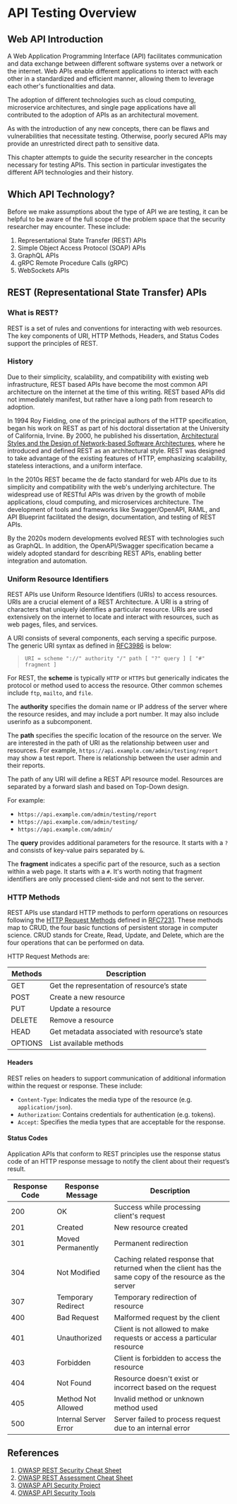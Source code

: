 # API Testing Overview

## Web API Introduction

A Web Application Programming Interface (API) facilitates communication and data exchange between different software systems over a network or the internet. Web APIs enable different applications to interact with each other in a standardized and efficient manner, allowing them to leverage each other's functionalities and data.

The adoption of different technologies such as cloud computing, microservice architectures, and single page applications have all contributed to the adoption of APIs as an architectural movement.

As with the introduction of any new concepts, there can be flaws and vulnerabilities that necessitate testing. Otherwise, poorly secured APIs may provide an unrestricted direct path to sensitive data.

This chapter attempts to guide the security researcher in the concepts necessary for testing APIs. This section in particular investigates the different API technologies and their history.

## Which API Technology?

Before we make assumptions about the type of API we are testing, it can be helpful to be aware of the full scope of the problem space that the security researcher may encounter. These include:

1. Representational State Transfer (REST) APIs
2. Simple Object Access Protocol (SOAP) APIs
3. GraphQL APIs
4. gRPC Remote Procedure Calls (gRPC)
5. WebSockets APIs

## REST (Representational State Transfer) APIs

### What is REST?

REST is a set of rules and conventions for interacting with web resources. The key components of URI, HTTP Methods, Headers, and Status Codes support the principles of REST.

### History
  
Due to their simplicity, scalability, and compatibility with existing web infrastructure, REST based APIs have become the most common API architecture on the internet at the time of this writing. REST based APIs did not immediately manifest, but rather have a long path from research to adoption.

In 1994 Roy Fielding, one of the principal authors of the HTTP specification, began his work on REST as part of his doctoral dissertation at the University of California, Irvine. By 2000, he published his dissertation, [Architectural Styles and the Design of Network-based Software Architectures](https://ics.uci.edu/~fielding/pubs/dissertation/top.htm), where he introduced and defined REST as an architectural style. REST was designed to take advantage of the existing features of HTTP, emphasizing scalability, stateless interactions, and a uniform interface.

In the 2010s REST became the de facto standard for web APIs due to its simplicity and compatibility with the web's underlying architecture. The widespread use of RESTful APIs was driven by the growth of mobile applications, cloud computing, and microservices architecture. The development of tools and frameworks like Swagger/OpenAPI, RAML, and API Blueprint facilitated the design, documentation, and testing of REST APIs.

By the 2020s modern developments evolved REST with technologies such as GraphQL. In addition, the OpenAPI/Swagger specification became a widely adopted standard for describing REST APIs, enabling better integration and automation.

### Uniform Resource Identifiers

REST APIs use Uniform Resource Identifiers (URIs) to access resources. URIs are a crucial element of a REST Architecture. A URI is a string of characters that uniquely identifies a particular resource. URIs are used extensively on the internet to locate and interact with resources, such as web pages, files, and services.

A URI consists of several components, each serving a specific purpose. The generic URI syntax as defined in [RFC3986](https://tools.ietf.org/html/rfc3986) is below:

> `URI = scheme "://" authority "/" path [ "?" query ] [ "#" fragment ]`

For REST, the **scheme** is typically `HTTP` or `HTTPS` but generically indicates the protocol or method used to access the resource. Other common schemes include `ftp`, `mailto`, and `file`.

The **authority** specifies the domain name or IP address of the server where the resource resides, and may include a port number. It may also include userinfo as a subcomponent.

The **path** specifies the specific location of the resource on the server. We are interested in the path of URI as the relationship between user and resources. For example, `https://api.example.com/admin/testing/report` may show a test report. There is relationship between the user admin and their reports.

The path of any URI will define a REST API resource model. Resources are separated by a forward slash and based on Top-Down design.

For example:

- `https://api.example.com/admin/testing/report`
- `https://api.example.com/admin/testing/`
- `https://api.example.com/admin/`

The **query** provides additional parameters for the resource. It starts with a `?` and consists of key-value pairs separated by `&`.

The **fragment** indicates a specific part of the resource, such as a section within a web page. It starts with a `#`. It's worth noting that fragment identifiers are only processed client-side and not sent to the server.

### HTTP Methods

REST APIs use standard HTTP methods to perform operations on resources following the [HTTP Request Methods](https://tools.ietf.org/html/rfc7231#section-4) defined in [RFC7231](https://tools.ietf.org/html/rfc7231). These methods map to CRUD, the four basic functions of persistent storage in computer science. CRUD stands for Create, Read, Update, and Delete, which are the four operations that can be performed on data.

HTTP Request Methods are:

| Methods | Description                                   |
|---------|-----------------------------------------------|
| GET     | Get the representation of resource’s state    |
| POST    | Create a new resource                         |
| PUT     | Update a resource                             |
| DELETE  | Remove a resource                             |
| HEAD    | Get metadata associated with resource’s state |
| OPTIONS | List available methods                        |

#### Headers

REST relies on headers to support communication of additional information within the request or response. These include:

- `Content-Type`: Indicates the media type of the resource (e.g. `application/json`).
- `Authorization`: Contains credentials for authentication (e.g. tokens).
- `Accept`: Specifies the media types that are acceptable for the response.

#### Status Codes

Application APIs that conform to REST principles use the response status code of an HTTP response message to notify the client about their request’s result.

| Response Code | Response Message      | Description   |
|---------------|-----------------------|--------------------------------------------------------------------------------------------------------|
| 200           | OK                    | Success while processing client's request                                                              |
| 201           | Created               | New resource created                                                                                   |
| 301           | Moved Permanently     | Permanent redirection                                                                                  |
| 304           | Not Modified          | Caching related response that returned when the client has the same copy of the resource as the server |
| 307           | Temporary Redirect    | Temporary redirection of resource                                                                      |
| 400           | Bad Request           | Malformed request by the client                                                                        |
| 401           | Unauthorized          | Client is not allowed to make requests or access a particular resource                                 |
| 403           | Forbidden             | Client is forbidden to access the resource                                                             |
| 404           | Not Found             | Resource doesn't exist or incorrect based on the request                                               |
| 405           | Method Not Allowed    | Invalid method or unknown method used                                                                  |
| 500           | Internal Server Error | Server failed to process request due to an internal error                                              |

## References

1. [OWASP REST Security Cheat Sheet](https://cheatsheetseries.owasp.org/cheatsheets/REST_Security_Cheat_Sheet.html)
2. [OWASP REST Assessment Cheat Sheet](https://cheatsheetseries.owasp.org/cheatsheets/REST_Assessment_Cheat_Sheet.html)
3. [OWASP API Security Project](https://owasp.org/www-project-api-security/)
4. [OWASP API Security Tools](https://owasp.org/www-community/api_security_tools)
